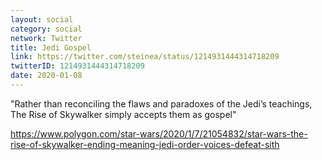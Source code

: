 ```yaml
---
layout: social
category: social
network: Twitter
title: Jedi Gospel
link: https://twitter.com/steinea/status/1214931444314718209
twitterID: 1214931444314718209
date: 2020-01-08
---
```


"Rather than reconciling the flaws and paradoxes of the Jedi’s teachings, The Rise of Skywalker simply accepts them as gospel"

<https://www.polygon.com/star-wars/2020/1/7/21054832/star-wars-the-rise-of-skywalker-ending-meaning-jedi-order-voices-defeat-sith>
